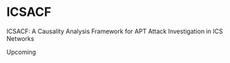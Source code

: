 # ICSACF
ICSACF: A Causality Analysis Framework for APT Attack Investigation in ICS Networks

Upcoming

